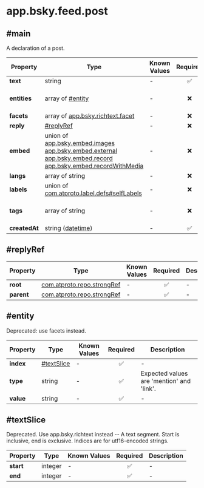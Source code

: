# app.bsky.feed.post

## #main

A declaration of a post.

| Property | Type | Known Values | Required | Description |
| --- | --- | --- | :---: | --- |
| **text** | string | - | ✅ | - |
| **entities** | array of [#entity](#entity) | - | ❌ | Deprecated: replaced by app.bsky.richtext.facet. |
| **facets** | array of [app.bsky.richtext.facet](../../../../lexiconsapp/bsky/richtext/facet.md#app.bsky.richtext.facet) | - | ❌ | - |
| **reply** | [#replyRef](#replyref) | - | ❌ | - |
| **embed** | union of <br>[app.bsky.embed.images](../../../../lexiconsapp/bsky/embed/images.md#app.bsky.embed.images)<br>[app.bsky.embed.external](../../../../lexiconsapp/bsky/embed/external.md#app.bsky.embed.external)<br>[app.bsky.embed.record](../../../../lexiconsapp/bsky/embed/record.md#app.bsky.embed.record)<br>[app.bsky.embed.recordWithMedia](../../../../lexiconsapp/bsky/embed/recordWithMedia.md#app.bsky.embed.recordwithmedia) | - | ❌ | - |
| **langs** | array of string | - | ❌ | - |
| **labels** | union of <br>[com.atproto.label.defs#selfLabels](../../../../lexiconscom/atproto/label/defs.md#selflabels) | - | ❌ | - |
| **tags** | array of string | - | ❌ | Additional non-inline tags describing this post. |
| **createdAt** | string ([datetime](https://atproto.com/specs/lexicon#datetime)) | - | ✅ | - |

## #replyRef

| Property | Type | Known Values | Required | Description |
| --- | --- | --- | :---: | --- |
| **root** | [com.atproto.repo.strongRef](../../../../lexiconscom/atproto/repo/strongRef.md#com.atproto.repo.strongref) | - | ✅ | - |
| **parent** | [com.atproto.repo.strongRef](../../../../lexiconscom/atproto/repo/strongRef.md#com.atproto.repo.strongref) | - | ✅ | - |

## #entity

Deprecated: use facets instead.

| Property | Type | Known Values | Required | Description |
| --- | --- | --- | :---: | --- |
| **index** | [#textSlice](#textslice) | - | ✅ | - |
| **type** | string | - | ✅ | Expected values are 'mention' and 'link'. |
| **value** | string | - | ✅ | - |

## #textSlice

Deprecated. Use app.bsky.richtext instead -- A text segment. Start is inclusive, end is exclusive. Indices are for utf16-encoded strings.

| Property | Type | Known Values | Required | Description |
| --- | --- | --- | :---: | --- |
| **start** | integer | - | ✅ | - |
| **end** | integer | - | ✅ | - |
